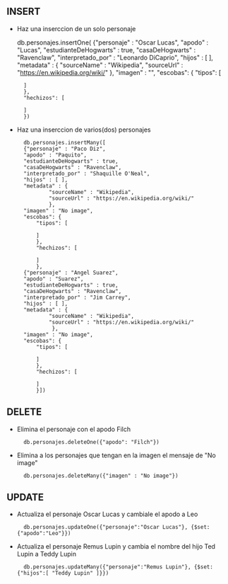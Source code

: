 ## INSERT

* Haz una inserccion de un solo personaje

	db.personajes.insertOne(
	{"personaje" : "Oscar Lucas",
	"apodo" : "Lucas",
	"estudianteDeHogwarts" : true,
	"casaDeHogwarts" : "Ravenclaw",
	"interpretado_por" : "Leonardo DiCaprio",
	"hijos" : [ ],
	"metadata" : {
			"sourceName" : "Wikipedia",
			"sourceUrl" : "https://en.wikipedia.org/wiki/"
		     },
	"imagen" : "",
	"escobas": {
        "tipos": [
            
        ]
    	},
    	"hechizos": [
        
    	]
    	})
* Haz una inserccion de varios(dos) personajes

		db.personajes.insertMany([
		{"personaje" : "Paco Diz",
		"apodo" : "Paquito",
		"estudianteDeHogwarts" : true,
		"casaDeHogwarts" : "Ravenclaw",
		"interpretado_por" : "Shaquille O'Neal",
		"hijos" : [ ],
		"metadata" : {
				"sourceName" : "Wikipedia",
				"sourceUrl" : "https://en.wikipedia.org/wiki/"
		     	},
		"imagen" : "No image",
		"escobas": {
        	"tipos": [
            
        	]
    		},
    		"hechizos": [
		
    		]
    		},
		{"personaje" : "Angel Suarez",
		"apodo" : "Suarez",
		"estudianteDeHogwarts" : true,
		"casaDeHogwarts" : "Ravenclaw",
		"interpretado_por" : "Jim Carrey",
		"hijos" : [ ],
		"metadata" : {
				"sourceName" : "Wikipedia",
				"sourceUrl" : "https://en.wikipedia.org/wiki/"
		    	 },
		"imagen" : "No image",
		"escobas": {
       		"tipos": [
            
    		]
    		},
    		"hechizos": [
        
    		]
    		}])


## DELETE

* Elimina el personaje con el apodo Filch
	
		db.personajes.deleteOne({"apodo": "Filch"})
	
* Elimina a los personajes que tengan en la imagen el mensaje de "No image"

		db.personajes.deleteMany({"imagen" : "No image"})


## UPDATE

* Actualiza el personaje Oscar Lucas y cambiale el apodo a Leo

		db.personajes.updateOne({"personaje":"Oscar Lucas"}, {$set:{"apodo":"Leo"}})
	
* Actualiza el personaje Remus Lupin y cambia el nombre del hijo Ted Lupin a Teddy Lupin

		db.personajes.updateMany({"personaje":"Remus Lupin"}, {$set:{"hijos":[ "Teddy Lupin" ]}})

